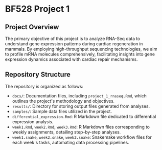 # BF528 Project 1

## Project Overview

The primary objective of this project is to analyze RNA-Seq data to understand gene expression patterns during cardiac regeneration in mammals. By employing high-throughput sequencing technologies, we aim to profile mRNA molecules comprehensively, facilitating insights into gene expression dynamics associated with cardiac repair mechanisms.

## Repository Structure

The repository is organized as follows:

- `docs/`: Documentation files, including `project_1_rnaseq.Rmd`, which outlines the project's methodology and objectives.
- `results/`: Directory for storing output files generated from analyses.
- `samples/`: Sample data files utilized in the project.
- `differential_expression.Rmd`: R Markdown file dedicated to differential expression analysis.
- `week1.Rmd`, `week2.Rmd`, `week3.Rmd`: R Markdown files corresponding to weekly assignments, detailing step-by-step analyses.
- `week1.snake`, `week2.snake`, `week3.snake`: Snakemake workflow files for each week's tasks, automating data processing pipelines.
